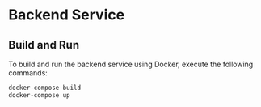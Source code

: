 # Backend Service

## Build and Run

To build and run the backend service using Docker, execute the following commands:

```sh
docker-compose build
docker-compose up
```
